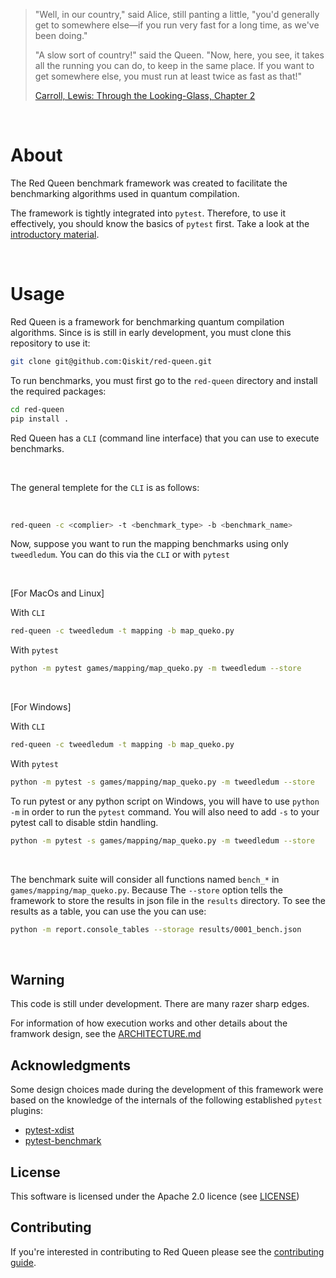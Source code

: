 > "Well, in our country," said Alice, still panting a little, "you'd generally
> get to somewhere else—if you run very fast for a long time, as we've been
> doing."
>
> "A slow sort of country!" said the Queen. "Now, here, you see, it takes all
> the running you can do, to keep in the same place. If you want to get
> somewhere else, you must run at least twice as fast as that!"
>
> [Carroll, Lewis: Through the Looking-Glass, Chapter 2](
    https://www.gutenberg.org/files/12/12-h/12-h.htm)

<br>

<h1>About</h1>

The Red Queen benchmark framework was created to facilitate the benchmarking
algorithms used in quantum compilation.

The framework is tightly integrated into `pytest`.  Therefore, to use it
effectively, you should know the basics of `pytest` first. Take a look at the
[introductory material](https://docs.pytest.org/en/latest/getting-started.html).


<br>

<h1>Usage</h1>


Red Queen is a framework for benchmarking quantum compilation algorithms. Since
is is still in early development, you must clone this repository to use it:


```bash
git clone git@github.com:Qiskit/red-queen.git
```

To run benchmarks, you must first go to the `red-queen` directory and install
the required packages:


```bash
cd red-queen
pip install .
```


Red Queen has a `CLI` (command line interface) that you can use to execute benchmarks. 

<br>

The general templete for the `CLI` is as follows:

<br>


```bash
red-queen -c <complier> -t <benchmark_type> -b <benchmark_name>
```


Now, suppose you want to run the mapping benchmarks using only `tweedledum`.
You can do this via the `CLI` or with `pytest`


<br>

[For MacOs and Linux]

With `CLI`

```bash
red-queen -c tweedledum -t mapping -b map_queko.py
```

With `pytest`

```bash
python -m pytest games/mapping/map_queko.py -m tweedledum --store
```

<br>

[For Windows]

With `CLI`

```bash
red-queen -c tweedledum -t mapping -b map_queko.py
```

With `pytest`

```bash
python -m pytest -s games/mapping/map_queko.py -m tweedledum --store
```

To run pytest or any python script on Windows, you will have to use `python -m` in order to run the
`pytest` command. You will also need to add `-s` to your pytest call to disable
stdin handling.

```bash
python -m pytest -s games/mapping/map_queko.py -m tweedledum --store
```
<br>



The benchmark suite will consider all functions named `bench_*` in
`games/mapping/map_queko.py`. Because
The `--store` option tells the framework to store the results in json file in
the `results` directory. To see the results as a table, you can use the you can
use:

```bash
python -m report.console_tables --storage results/0001_bench.json
```

<br>

## Warning

This code is still under development. There are many razer sharp edges.

For information of how execution works and other details about the framwork
design, see the [ARCHITECTURE.md](ARCHITECTURE.md)

## Acknowledgments

Some design choices made during the development of this framework were based
on the knowledge of the internals of the following established `pytest` plugins:

* [pytest-xdist](https://github.com/pytest-dev/pytest-xdist)
* [pytest-benchmark](https://github.com/ionelmc/pytest-benchmark)

## License


This software is licensed under the Apache 2.0 licence (see 
[LICENSE](https://github.com/Qiskit/red-queen/blob/main/LICENSE))

## Contributing

If you're interested in contributing to Red Queen please see the
[contributing guide](CONTRIBUTING.md).
